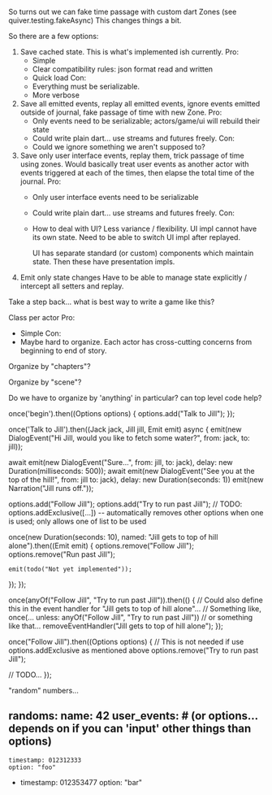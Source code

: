 So turns out we can fake time passage with custom dart Zones (see quiver.testing.fakeAsync)
This changes things a bit.

So there are a few options:
1. Save cached state. This is what's implemented ish currently.
   Pro:
     - Simple
     - Clear compatibility rules: json format read and written
     - Quick load
   Con:
     - Everything must be serializable.
     - More verbose
2. Save all emitted events, replay all emitted events, ignore events emitted outside of journal,
   fake passage of time with new Zone.
   Pro:
     - Only events need to be serializable; actors/game/ui will rebuild their state
     - Could write plain dart... use streams and futures freely.
   Con:
     - Could we ignore something we aren't supposed to?
3. Save only user interface events, replay them, trick passage of time using zones.
   Would basically treat user events as another actor with events triggered at each of the times,
   then elapse the total time of the journal.
   Pro:
     - Only user interface events need to be serializable
     - Could write plain dart... use streams and futures freely.
   Con:
     - How to deal with UI?
       Less variance / flexibility. UI impl cannot have its own state. Need to be able to switch
       UI impl after replayed.

       UI has separate standard (or custom) components which maintain state. Then these have
       presentation impls.
4. Emit only state changes
   Have to be able to manage state explicitly / intercept all setters and replay.


Take a step back... what is best way to write a game like this?

Class per actor
Pro:
  - Simple
Con:
  - Maybe hard to organize. Each actor has cross-cutting concerns from beginning
    to end of story.

Organize by "chapters"?


Organize by "scene"?


Do we have to organize by 'anything' in particular? can top level code help?

once('begin').then((Options options) {
  options.add("Talk to Jill");
});

once('Talk to Jill').then((Jack jack, Jill jill, Emit emit) async {
  emit(new DialogEvent("Hi Jill, would you like to fetch some water?", from: jack, to: jill));

  await emit(new DialogEvent("Sure...", from: jill, to: jack), delay: new Duration(milliseconds: 500));
  await emit(new DialogEvent("See you at the top of the hill!", from: jill to: jack), delay: new Duration(seconds: 1))
  emit(new Narration("Jill runs off."));

  options.add("Follow Jill");
  options.add("Try to run past Jill");
  // TODO: options.addExclusive([...]) -- automatically removes other options when one is used; only allows one of list to be used

  once(new Duration(seconds: 10), named: "Jill gets to top of hill alone").then((Emit emit) {
    options.remove("Follow Jill");
    options.remove("Run past Jill");

    emit(todo("Not yet implemented"));
  });
});

once(anyOf("Follow Jill", "Try to run past Jill")).then(() {
  // Could also define this in the event handler for "Jill gets to top of hill alone"...
  // Something like, once(... unless: anyOf("Follow Jill", "Try to run past Jill"))
  // or something like that...
  removeEventHandler("Jill gets to top of hill alone");
});

once("Follow Jill").then((Options options) {
  // This is not needed if use options.addExclusive as mentioned above
  options.remove("Try to run past Jill");

  // TODO...
});




"random" numbers...

randoms:
  name: 42
user_events: # (or options... depends on if you can 'input' other things than options)
  -
    timestamp: 012312333
    option: "foo"
  -
    timestamp: 012353477
    option: "bar"
